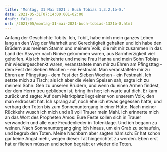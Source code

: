 ```yaml
---
title: 'Montag, 31 Mai 2021 : Buch Tobias 1,3.2,1b-8.'
date: 2021-05-31T07:14:00.001+02:00
draft: false
url: /2021/05/montag-31-mai-2021-buch-tobias-1321b-8.html
---
```


Anfang der Geschichte Tobits. Ich, Tobit, habe mich mein ganzes Leben lang an den Weg der Wahrheit und Gerechtigkeit gehalten und ich habe den Brüdern aus meinem Stamm und meinem Volk, die mit mir zusammen in das Land der Assyrer nach Ninive gekommen waren, aus Barmherzigkeit viel geholfen. Als ich heimkehrte und meine Frau Hanna und mein Sohn Tobias mir wiedergeschenkt waren, veranstaltete man mir zu Ehren am Pfingsttag - dem Fest der Sieben Wochen - ein Festmahl. Man veranstaltete mir zu Ehren am Pfingsttag - dem Fest der Sieben Wochen - ein Festmahl. Ich setzte mich zu Tisch; als ich aber die vielen Speisen sah, sagte ich zu meinem Sohn: Geh zu unseren Brüdern, und wenn du einen Armen findest, der dem Herrn treu geblieben ist, bring ihn her; ich warte auf dich. Er kam zurück und sagte: Auf dem Marktplatz liegt einer von unserem Volk, den man erdrosselt hat. Ich sprang auf, noch ehe ich etwas gegessen hatte, und verbarg den Toten bis zum Sonnenuntergang in einer Hütte. Nach meiner Rückkehr wusch ich mich und aß voll Trauer mein Mahl. Ich erinnerte mich an das Wort des Propheten Amos: Eure Feste sollen sich in Trauer verwandeln und alle eure Freudenlieder in Totenklage. Und ich begann zu weinen. Nach Sonnenuntergang ging ich hinaus, um ein Grab zu schaufeln, und begrub den Toten. Meine Nachbarn aber sagten hämisch: Er hat schon gar keine Angst mehr, wegen dieser Tat hingerichtet zu werden. Eben erst hat er fliehen müssen und schon begräbt er wieder die Toten.